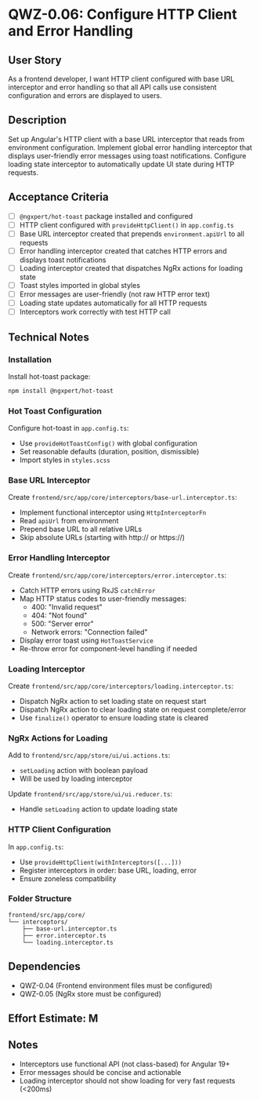 # QWZ-0.06: Configure HTTP Client and Error Handling

## User Story

As a frontend developer, I want HTTP client configured with base URL interceptor and error handling so that all API calls use consistent configuration and errors are displayed to users.

## Description

Set up Angular's HTTP client with a base URL interceptor that reads from environment configuration. Implement global error handling interceptor that displays user-friendly error messages using toast notifications. Configure loading state interceptor to automatically update UI state during HTTP requests.

## Acceptance Criteria

- [ ] `@ngxpert/hot-toast` package installed and configured
- [ ] HTTP client configured with `provideHttpClient()` in `app.config.ts`
- [ ] Base URL interceptor created that prepends `environment.apiUrl` to all requests
- [ ] Error handling interceptor created that catches HTTP errors and displays toast notifications
- [ ] Loading interceptor created that dispatches NgRx actions for loading state
- [ ] Toast styles imported in global styles
- [ ] Error messages are user-friendly (not raw HTTP error text)
- [ ] Loading state updates automatically for all HTTP requests
- [ ] Interceptors work correctly with test HTTP call

## Technical Notes

### Installation

Install hot-toast package:

```bash
npm install @ngxpert/hot-toast
```

### Hot Toast Configuration

Configure hot-toast in `app.config.ts`:

- Use `provideHotToastConfig()` with global configuration
- Set reasonable defaults (duration, position, dismissible)
- Import styles in `styles.scss`

### Base URL Interceptor

Create `frontend/src/app/core/interceptors/base-url.interceptor.ts`:

- Implement functional interceptor using `HttpInterceptorFn`
- Read `apiUrl` from environment
- Prepend base URL to all relative URLs
- Skip absolute URLs (starting with http:// or https://)

### Error Handling Interceptor

Create `frontend/src/app/core/interceptors/error.interceptor.ts`:

- Catch HTTP errors using RxJS `catchError`
- Map HTTP status codes to user-friendly messages:
    - 400: "Invalid request"
    - 404: "Not found"
    - 500: "Server error"
    - Network errors: "Connection failed"
- Display error toast using `HotToastService`
- Re-throw error for component-level handling if needed

### Loading Interceptor

Create `frontend/src/app/core/interceptors/loading.interceptor.ts`:

- Dispatch NgRx action to set loading state on request start
- Dispatch NgRx action to clear loading state on request complete/error
- Use `finalize()` operator to ensure loading state is cleared

### NgRx Actions for Loading

Add to `frontend/src/app/store/ui/ui.actions.ts`:

- `setLoading` action with boolean payload
- Will be used by loading interceptor

Update `frontend/src/app/store/ui/ui.reducer.ts`:

- Handle `setLoading` action to update loading state

### HTTP Client Configuration

In `app.config.ts`:

- Use `provideHttpClient(withInterceptors([...]))`
- Register interceptors in order: base URL, loading, error
- Ensure zoneless compatibility

### Folder Structure

```
frontend/src/app/core/
└── interceptors/
    ├── base-url.interceptor.ts
    ├── error.interceptor.ts
    └── loading.interceptor.ts
```

## Dependencies

- QWZ-0.04 (Frontend environment files must be configured)
- QWZ-0.05 (NgRx store must be configured)

## Effort Estimate: M

## Notes

- Interceptors use functional API (not class-based) for Angular 19+
- Error messages should be concise and actionable
- Loading interceptor should not show loading for very fast requests (<200ms)
